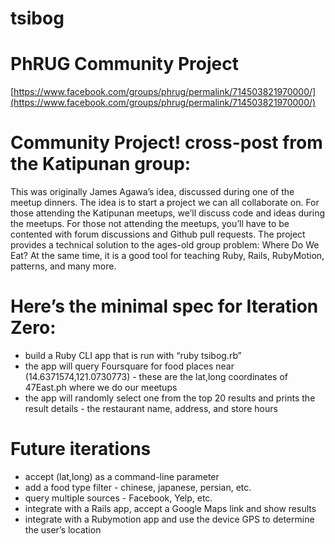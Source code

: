 tsibog
======

# PhRUG Community Project
[https://www.facebook.com/groups/phrug/permalink/714503821970000/](https://www.facebook.com/groups/phrug/permalink/714503821970000/)

# Community Project! cross-post from the Katipunan group:
This was originally James Agawa’s idea, discussed during one of the meetup dinners. The idea is to start a project we can all collaborate on. For those attending the Katipunan meetups, we’ll discuss code and ideas during the meetups. For those not attending the meetups, you’ll have to be contented with forum discussions and Github pull requests.
The project provides a technical solution to the ages-old group problem: Where Do We Eat? At the same time, it is a good tool for teaching Ruby, Rails, RubyMotion, patterns, and many more.

# Here’s the minimal spec for Iteration Zero:
- build a Ruby CLI app that is run with “ruby tsibog.rb” 
- the app will query Foursquare for food places near (14.6371574,121.0730773) - these are the lat,long coordinates of 47East.ph where we do our meetups
- the app will randomly select one from the top 20 results and prints the result details - the restaurant name, address, and store hours

# Future iterations
- accept (lat,long) as a command-line parameter
- add a food type filter - chinese, japanese, persian, etc.
- query multiple sources - Facebook, Yelp, etc.
- integrate with a Rails app, accept a Google Maps link and show results
- integrate with a Rubymotion app and use the device GPS to determine the user’s location
